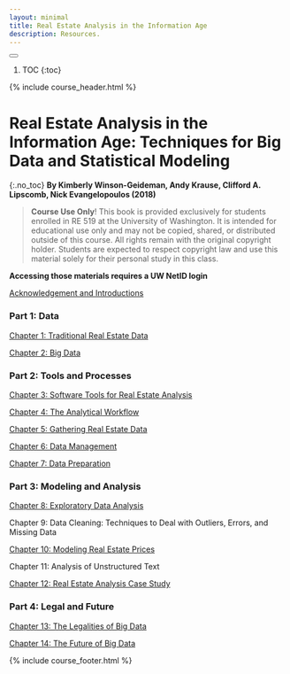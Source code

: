 ```yaml
---
layout: minimal
title: Real Estate Analysis in the Information Age
description: Resources.
---
```


<button id="toc-toggle"><i class="fa-solid fa-bars"></i></button>
1. TOC
{:toc}

{% include course_header.html %}
# Real Estate Analysis in the Information Age: Techniques for Big Data and Statistical Modeling
{:.no_toc}
**By Kimberly Winson-Geideman, Andy Krause, Clifford A. Lipscomb, Nick Evangelopoulos (2018)**

> **Course Use Only**! This book is provided exclusively for students enrolled in RE 519 at the University of Washington. 
It is intended for educational use only and may not be copied, shared, or distributed outside of this course.
All rights remain with the original copyright holder. Students are expected to respect copyright law and use this material solely for their personal study in this class.

**Accessing those materials requires a UW NetID login**

[Acknowledgement and Introductions](https://staff.washington.edu/yohaoyu/data-analytics-visualization/re-in-information-age/front.pdf)

### Part 1: Data
[Chapter 1:  Traditional Real Estate Data](https://staff.washington.edu/yohaoyu/data-analytics-visualization/re-in-information-age/chapter-1.pdf)

[Chapter 2:  Big Data](https://staff.washington.edu/yohaoyu/data-analytics-visualization/re-in-information-age/chapter-2.pdf)

### Part 2: Tools and Processes

[Chapter 3:  Software Tools for Real Estate Analysis](https://staff.washington.edu/yohaoyu/data-analytics-visualization/re-in-information-age/chapter-3.pdf)

[Chapter 4:  The Analytical Workflow](https://staff.washington.edu/yohaoyu/data-analytics-visualization/re-in-information-age/chapter-4.pdf)

[Chapter 5:  Gathering Real Estate Data](https://staff.washington.edu/yohaoyu/data-analytics-visualization/re-in-information-age/chapter-5.pdf)

[Chapter 6:  Data Management](https://staff.washington.edu/yohaoyu/data-analytics-visualization/re-in-information-age/chapter-6.pdf)

[Chapter 7:  Data Preparation](https://staff.washington.edu/yohaoyu/data-analytics-visualization/re-in-information-age/chapter-7.pdf)

### Part 3: Modeling and Analysis

[Chapter 8:  Exploratory Data Analysis](https://staff.washington.edu/yohaoyu/data-analytics-visualization/re-in-information-age/chapter-8.pdf)

Chapter 9:  Data Cleaning: Techniques to Deal with Outliers, Errors, and Missing Data

[Chapter 10: Modeling Real Estate Prices](https://staff.washington.edu/yohaoyu/data-analytics-visualization/re-in-information-age/chapter-10.pdf)

Chapter 11:  Analysis of Unstructured Text

[Chapter 12:  Real Estate Analysis Case Study](https://staff.washington.edu/yohaoyu/data-analytics-visualization/re-in-information-age/chapter-12.pdf)


### Part 4: Legal and Future
[Chapter 13:  The Legalities of Big Data](https://staff.washington.edu/yohaoyu/data-analytics-visualization/re-in-information-age/chapter-13.pdf)

[Chapter 14:  The Future of Big Data](https://staff.washington.edu/yohaoyu/data-analytics-visualization/re-in-information-age/chapter-14.pdf)

{% include course_footer.html %}
